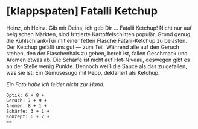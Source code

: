 # \[klappspaten\] Fatalli Ketchup

Heinz, oh Heinz. Gib mir Deins, ich geb Dir ... Fatalii Ketchup! Nicht nur auf belgischen Märkten, sind frittierte Kartoffelschlitten populär. Grund genug, die Kühlschrank-Tür mit einer fetten Flasche Fatalii-Ketchup zu belasten. Der Ketchup gefällt uns gut — zum Teil. Während alle auf den Geruch stehen, den der Flaschenhals zu geben, bereit ist, fallen Geschmack und Aromen etwas ab. Die Schärfe ist nicht auf Hot-Niveau, deswegen gibt es an der Stelle wenig Punkte. Dennoch weiß die Sauce als das zu gefallen, was sie ist: Ein Gemüsesugo mit Pepp, deklariert als Ketchup.

_Ein Foto habe ich leider nicht zur Hand._

```text
Optik: 6 + 8 + 
Geruch: 7 + 9 + 
Aromen: 8 + 1 + 
Schärfe: 3 + 1 +  
Konzept: 6 + 2 +  
== 
```

